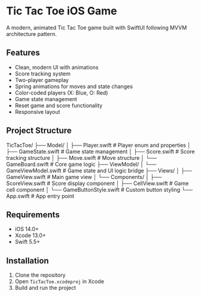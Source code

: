 # Tic Tac Toe iOS Game

A modern, animated Tic Tac Toe game built with SwiftUI following MVVM architecture pattern.

## Features

- Clean, modern UI with animations
- Score tracking system
- Two-player gameplay
- Spring animations for moves and state changes
- Color-coded players (X: Blue, O: Red)
- Game state management
- Reset game and score functionality
- Responsive layout

## Project Structure

TicTacToe/
├── Model/
│   ├── Player.swift         # Player enum and properties
│   ├── GameState.swift      # Game state management
│   ├── Score.swift          # Score tracking structure
│   ├── Move.swift          # Move structure
│   └── GameBoard.swift      # Core game logic
├── ViewModel/
│   └── GameViewModel.swift  # Game state and UI logic bridge
├── Views/
│   ├── GameView.swift       # Main game view
│   └── Components/
│       ├── ScoreView.swift      # Score display component
│       ├── CellView.swift       # Game cell component
│       └── GameButtonStyle.swift # Custom button styling
└── App.swift               # App entry point

## Requirements

- iOS 14.0+
- Xcode 13.0+
- Swift 5.5+

## Installation

1. Clone the repository
2. Open `TicTacToe.xcodeproj` in Xcode
3. Build and run the project
